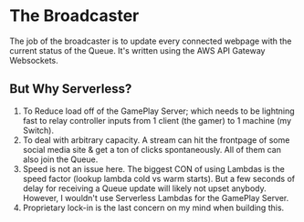 # The Broadcaster
The job of the broadcaster is to update every connected webpage 
with the current status of the Queue. It's written using the AWS
API Gateway Websockets.

## But Why Serverless?
1. To Reduce load off of the GamePlay Server; which needs to be lightning
fast to relay controller inputs from 1 client (the gamer) to 1 machine (my Switch). 
2. To deal with arbitrary capacity. A stream can hit the frontpage of 
some social media site & get a ton of clicks spontaneously. All of them can also join the Queue.
3. Speed is not an issue here. The biggest CON of using Lambdas is the speed factor 
(lookup lambda cold vs warm starts). But a few seconds of delay for receiving a Queue update
will likely not upset anybody. However, I wouldn't use Serverless Lambdas for the GamePlay Server.
4. Proprietary lock-in is the last concern on my mind when building this.
